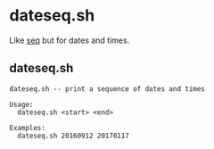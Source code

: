 # dateseq.sh

Like [seq](https://en.wikipedia.org/wiki/Seq_(Unix)) but for dates and times.

## dateseq.sh

    dateseq.sh -- print a sequence of dates and times

    Usage:
      dateseq.sh <start> <end>

    Examples:
      dateseq.sh 20160912 20170117
